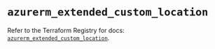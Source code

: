 # `azurerm_extended_custom_location`

Refer to the Terraform Registry for docs: [`azurerm_extended_custom_location`](https://registry.terraform.io/providers/hashicorp/azurerm/4.33.0/docs/resources/extended_custom_location).

